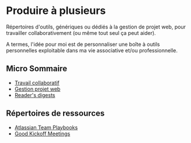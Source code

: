 # Produire à plusieurs

Répertoires d'outils, génériques ou dédiés à la gestion de projet web, pour travailler collaborativement \(ou même tout seul ça peut aider\).

A termes, l'idée pour moi est de personnaliser une boîte à outils personnelles exploitable dans ma vie associative et/ou professionnelle.

## Micro Sommaire

* [Travail collaboratif](/collaborative-work/README.md)
* [Gestion projet web](/web-project-management/README.md)
* [Reader's digests](/readers-digest/README.md)

## Répertoires de ressources

* [Atlassian Team Playbooks](https://www.atlassian.com/team-playbook/plays)
* [Good Kickoff Meetings](http://goodkickoffmeetings.com/)



